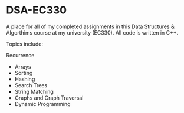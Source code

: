 # DSA-EC330

A place for all of my completed assignments in this Data Structures & Algorthims course at my university (EC330). All code is written in C++.

Topics include:

Recurrence
* Arrays
* Sorting
* Hashing
* Search Trees
* String Matching
* Graphs and Graph Traversal
* Dynamic Programming
